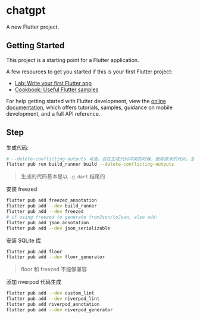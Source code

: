# chatgpt

A new Flutter project.

## Getting Started

This project is a starting point for a Flutter application.

A few resources to get you started if this is your first Flutter project:

- [Lab: Write your first Flutter app](https://docs.flutter.dev/get-started/codelab)
- [Cookbook: Useful Flutter samples](https://docs.flutter.dev/cookbook)

For help getting started with Flutter development, view the
[online documentation](https://docs.flutter.dev/), which offers tutorials,
samples, guidance on mobile development, and a full API reference.

## Step

生成代码:

```bash
# --delete-conflicting-outputs 可选，会在生成代码冲突的时候，删除原来的代码，重新生成
flutter pub run build_runner build --delete-conflicting-outputs
```

> 生成的代码基本是以 `.g.dart` 结尾的

安装 freezed

```bash
flutter pub add freezed_annotation
flutter pub add --dev build_runner
flutter pub add --dev freezed
# if using freezed to generate fromJson/toJson, also add:
flutter pub add json_annotation
flutter pub add --dev json_serializable
```

安装 SQLite 库

```bash
flutter pub add floor
flutter pub add --dev floor_generator
```

> floor 和 freezed 不能够兼容

添加 riverpod 代码生成

```bash
flutter pub add --dev custom_lint
flutter pub add --dev riverpod_lint
flutter pub add riverpod_annotation
flutter pub add --dev riverpod_generator
```